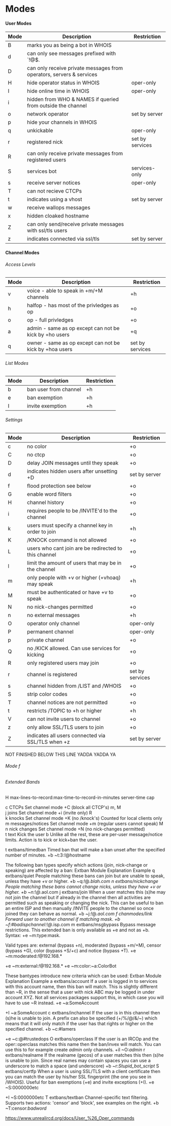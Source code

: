 # Modes

#### User Modes
| Mode | Description                                                          | Restriction     |
| ---- | -------------------------------------------------------------------- | --------------- |
| B    | marks you as being a bot in WHOIS                                    |                 |
| d    | can only see messages prefixed with `!@$.                            |                 |
| D    | can only receive private messages from operators, servers & services |                 |
| H    | hide operator status in WHOIS                                        | oper-only       |
| I    | hide online time in WHOIS                                            | oper-only       |
| i    | hidden from WHO & NAMES if queried from outside the channel          |                 |
| o    | network operator                                                     | set by server   |
| p    | hide your channels in WHOIS                                          |                 |
| q    | unkickable                                                           | oper-only       |
| r    | registered nick                                                      | set by services |
| R    | can only receive private messages from registered users              |                 |
| S    | services bot                                                         | services-only   |
| s    | receive server notices                                               | oper-only       |
| T    | can not recieve CTCPs                                                |                 |
| t    | indicates using a vhost                                              | set by server   |
| w    | receive wallops messages                                             |                 |
| x    | hidden cloaked hostname                                              |                 |
| Z    | can only send/receive private messages with ssl/tls users            |                 |
| z    | indicates connected via ssl/tls                                      | set by server   |

#### Channel Modes
###### Access Levels
| Mode | Description                                              | Restriction     |
| ---- | -------------------------------------------------------- | --------------- |
| v	   | voice  - able to speak in +m/+M channels                 | +h              |
| h	   | halfop - has most of the privledges as op                | +o              |
| o	   | op     - full privledges                                 | +o              |
| a	   | admin  - same as op except can not be kick by +ho users  | +q              |
| q    | owner  - same as op except can not be kick by +hoa users | set by services |

###### List Modes
| Mode | Description           | Restriction |
| ---- | --------------------- | ----------- |
| b    | ban user from channel | +h          |
| e    | ban exemption         | +h          |
| I    | invite exemption      | +h          |

###### Settings
| Mode | Description                                            | Restriction     |
| ---- | ------------------------------------------------------ | --------------- |
| c	   | no color                                               | +o              |
| C    | no ctcp                                                | +o              |
| D	   | delay JOIN messages until they speak                   | +o              |
| d	   | indicates hidden users after unsetting +D              | set by server   |
| f	   | flood protection see below                             | +o              |
| G	   | enable word filters                                    | +o              |
| H	   | channel history                                        | +o              |
| i	   | requires people to be /INVITE'd to the channel         | +o              |
| k	   | users must specify a channel key in order to join      | +h              |
| K	   | /KNOCK command is not allowed                          | +o              |
| L	   | users who cant join are be redirected to this channel  | +o              |
| l	   | limit the amount of users that may be in the channel   | +o              |
| m	   | only people with +v or higher (+vhoaq) may speak       | +h              |
| M	   | must be authenticated or have +v to speak              | +o              |
| N	   | no nick-changes permitted                              | +o              |
| n	   | no external messages                                   | +h              |
| O	   | operator only channel                                  | oper-only       |
| P	   | permanent channel                                      | oper-only       |
| p    | private channel                                        | +o              |
| Q    | no /KICK allowed. Can use services for kicking         | +o              |
| R    | only registered users may join                         | +o              |
| r    | channel is registered                                  | set by services |
| s    | channel hidden from /LIST and /WHOIS                   | +o              |
| S    | strip color codes                                      | +o              |
| T    | channel notices are not permitted                      | +o              |
| t    | restricts /TOPIC to +h or higher                       | +h              |
| V    | can not invite users to channel                        | +o              |
| z    | only allow SSL/TLS users to join                       | +o              |
| Z    | indicates all users connected via SSL/TLS when +z      | set by server   |



NOT FINISHED BELOW THIS LINE YADDA YADDA YA

###### Mode f

###### Extended Bands
H max-lines-to-record:max-time-to-record-in-minutes
server-time cap


c 	CTCPs 	Set channel mode +C (block all CTCP's) 	m, M 	
j 	joins 	Set channel mode +i (invite only) 	R 	
k 	knocks 	Set channel mode +K (no /knock's) 		Counted for local clients only
m 	messages/notices 	Set channel mode +m (regular users cannot speak) 	M 	
n 	nick changes 	Set channel mode +N (no nick-changes permitted) 		
t 	text 	Kick the user 	b 	Unlike all the rest, these are per-user message/notice limits. Action is to kick or kick+ban the user.









t 	extbans/timedban 	Timed ban that will make a ban unset after the specified number of minutes. 	+b ~t:3:*!*@hostname

The following ban types specify which actions (join, nick-change or speaking) are affected by a ban:
Extban 	Module 	Explanation 	Example
q 	extbans/quiet 	People matching these bans can join but are unable to speak, unless they have +v or higher. 	+b ~q:*!*@*.blah.com
n 	extbans/nickchange 	People matching these bans cannot change nicks, unless they have +v or higher. 	+b ~n:*!*@*.aol.com
j 	extbans/join 	When a user matches this (s)he may not join the channel but if already in the channel then all activities are permitted such as speaking or changing the nick. This can be useful to ban an entire ISP and then manually /INVITE people to the channel so once joined they can behave as normal. 	+b ~j:*!*@*.aol.com
f 	chanmodes/link 	Forward user to another channel if matching mask. 	+b ~f:#badispchannel:*!*@*.isp.com
m 	extbans/msgbypass 	Bypass message restrictions. This extended ban is only available as +e and not as +b. Syntax: +e ~m:type:mask.

Valid types are: external (bypass +n), moderated (bypass +m/+M), censor (bypass +G), color (bypass +S/+c) and notice (bypass +T).
	+e ~m:moderated:*!*@192.168.*

+e ~m:external:*!*@192.168.*
+e ~m:color:~a:ColorBot

These bantypes introduce new criteria which can be used:
Extban 	Module 	Explanation 	Example
a 	extbans/account 	If a user is logged in to services with this account name, then this ban will match. This is slightly different than ~R, in the sense that a user with nick ABC may be logged in under account XYZ. Not all services packages support this, in which case you will have to use ~R instead. 	+e ~a:SomeAccount

+I ~a:SomeAccount
c 	extbans/inchannel 	If the user is in this channel then (s)he is unable to join. A prefix can also be specified (+/%/@/&/~) which means that it will only match if the user has that rights or higher on the specified channel. 	+b ~c:#lamers

+e ~c:@#trustedops
O 	extbans/operclass 	If the user is an IRCOp and the oper::operclass matches this name then the ban/invex will match. You can use this to for example create *admin* only channels. 	+iI ~O:*admin*
r 	extbans/realname 	If the realname (gecos) of a user matches this then (s)he is unable to join. Since real names may contain spaces you can use a underscore to match a space (and underscore) 	+b ~r:*Stupid_bot_script*
S 	extbans/certfp 	When a user is using SSL/TLS with a client certificate then you can match the user by his/her SSL fingerprint (the one you see in /WHOIS). Useful for ban exemptions (+e) and invite exceptions (+I). 	+e ~S:0000000etc

+I ~S:0000000etc
T 	extbans/textban 	Channel-specific text filtering. Supports two actions: 'censor' and 'block', see examples on the right. 	+b ~T:censor:*badword*


https://www.unrealircd.org/docs/User_%26_Oper_commands
